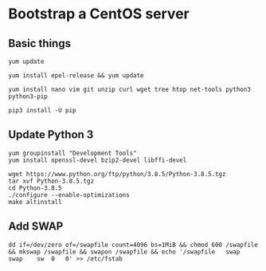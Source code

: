 # Bootstrap a CentOS server

## Basic things

```
yum update

yum install epel-release && yum update

yum install nano vim git unzip curl wget tree htop net-tools python3 python3-pip

pip3 install -U pip
```

## Update Python 3

```
yum groupinstall "Development Tools"
yum install openssl-devel bzip2-devel libffi-devel

wget https://www.python.org/ftp/python/3.8.5/Python-3.8.5.tgz
tar xvf Python-3.8.5.tgz
cd Python-3.8.5
./configure --enable-optimizations
make altinstall
```

## Add SWAP

```
dd if=/dev/zero of=/swapfile count=4096 bs=1MiB && chmod 600 /swapfile && mkswap /swapfile && swapon /swapfile && echo '/swapfile   swap    swap    sw  0   0' >> /etc/fstab
```
